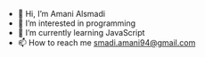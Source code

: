- 👋 Hi, I’m Amani Alsmadi
- 👀 I’m interested in programming
- 🌱 I’m currently learning JavaScript
- 📫 How to reach me smadi.amani94@gmail.com

<!---
AmaniAlsmadi/AmaniAlsmadi is a ✨ special ✨ repository because its `README.md` (this file) appears on your GitHub profile.
You can click the Preview link to take a look at your changes.
--->
